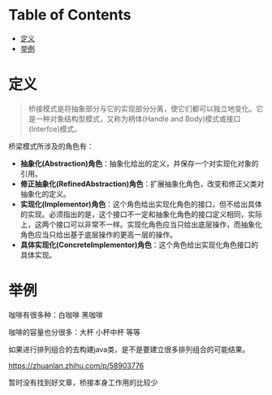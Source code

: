 # Table of Contents

* [定义](#定义)
* [举例](#举例)




# 定义

> 桥接模式是将抽象部分与它的实现部分分离，使它们都可以独立地变化。它是一种对象结构型模式，又称为柄体(Handle and Body)模式或接口(Interfce)模式。





桥梁模式所涉及的角色有：

- **抽象化(Abstraction)角色**：抽象化给出的定义，并保存一个对实现化对象的引用。
- **修正抽象化(RefinedAbstraction)角色**：扩展抽象化角色，改变和修正父类对抽象化的定义。
- **实现化(Implementor)角色**：这个角色给出实现化角色的接口，但不给出具体的实现。必须指出的是，这个接口不一定和抽象化角色的接口定义相同，实际上，这两个接口可以非常不一样。实现化角色应当只给出底层操作，而抽象化角色应当只给出基于底层操作的更高一层的操作。
- **具体实现化(ConcreteImplementor)角色**：这个角色给出实现化角色接口的具体实现。



# 举例

咖啡有很多种：白咖啡 黑咖啡

咖啡的容量也分很多：大杯 小杯中杯 等等

如果进行排列组合的去构建java类，是不是要建立很多排列组合的可能结果。



https://zhuanlan.zhihu.com/p/58903776



暂时没有找到好文章，桥接本身工作用的比较少
